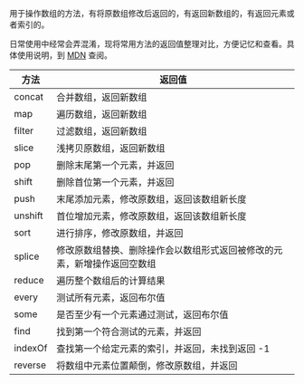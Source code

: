 用于操作数组的方法，有将原数组修改后返回的，有返回新数组的，有返回元素或者索引的。

日常使用中经常会弄混淆，现将常用方法的返回值整理对比，方便记忆和查看。具体使用说明，到 [MDN](https://developer.mozilla.org/zh-CN/docs/Web/JavaScript/Reference/Global_Objects/Array) 查阅。

| 方法     | 返回值            |
| ------- | ----------------- |
| concat  | 合并数组，返回新数组 |
| map     | 遍历数组，返回新数组 |
| filter  | 过滤数组，返回新数组 |
| slice   | 浅拷贝原数组，返回新数组 |
| pop     | 删除末尾第一个元素，并返回 |
| shift   | 删除首位第一个元素，并返回 |
| push    | 末尾添加元素，修改原数组，返回该数组新长度 |
| unshift | 首位增加元素，修改原数组，返回该数组新长度 |
| sort    | 进行排序，修改原数组，并返回 |
| splice  | 修改原数组替换、删除操作会以数组形式返回被修改的元素，新增操作返回空数组 |
| reduce  | 遍历整个数组后的计算结果 |
| every   | 测试所有元素，返回布尔值 |
| some    | 是否至少有一个元素通过测试，返回布尔值 |
| find    | 找到第一个符合测试的元素，并返回 |
| indexOf | 查找第一个给定元素的索引，并返回，未找到返回 -1 |
| reverse | 将数组中元素位置颠倒，修改原数组，并返回 |